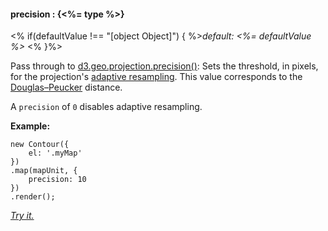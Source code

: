 #### **precision** : {<%= type %>}

<% if(defaultValue !== "[object Object]") { %>*default: <%= defaultValue %>* <% }%>

Pass through to [d3.geo.projection.precision()](https://github.com/mbostock/d3/wiki/Geo-Projections): Sets the threshold, in pixels, for the projection's [adaptive resampling](http://bl.ocks.org/mbostock/3795544). This value corresponds to the [Douglas–Peucker](http://en.wikipedia.org/wiki/Ramer–Douglas–Peucker_algorithm) distance.

A `precision` of `0` disables adaptive resampling.

**Example:**

	new Contour({
		el: '.myMap'
	})
	.map(mapUnit, {
		precision: 10
	})
	.render();


*[Try it.](<%= jsFiddleLink %>)*


